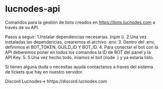 # lucnodes-api
Comandos para la gestión de bots creados en https://bots.lucnodes.com a través de su API.

Pasos a seguir:
1.Instalar dependencias necesarias. (npm i).
2.Una vez instaladas las dependencias, crearemos el archivo .env.
3. Dentro del .env, definimos el BOT_TOKEN, GUILD_ID Y BOT_ID.
4. Para conectar el bot con la API deberemos poner en todos los comandos la ID de BOT del panel y la API Key.
5. 5.Una vez hecho todo, iniamos el bot (node .) y ya estaría listo.

Si tienes alguna duda o necesitas ayuda contactanos a traves del sistema de tickets que hay en nuestro servidor.

Discord Lucnodes-> hhtps://discord.lucnodes.com
